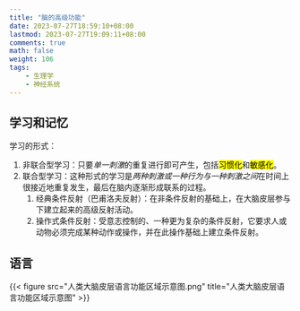 ```yaml
---
title: "脑的高级功能"
date: 2023-07-27T18:59:10+08:00
lastmod: 2023-07-27T19:09:11+08:00
comments: true
math: false
weight: 106
tags:
    - 生理学
    - 神经系统
---
```



## 学习和记忆

学习的形式：

1. 非联合型学习：只要*单一刺激*的重复进行即可产生，包括<mark>习惯化</mark>和<mark>敏感化</mark>。
2. 联合型学习：这种形式的学习是*两种刺激或一种行为与一种刺激之间*在时间上很接近地重复发生，最后在脑内逐渐形成联系的过程。
    1. 经典条件反射（巴甫洛夫反射）：在非条件反射的基础上，在大脑皮层参与下建立起来的高级反射活动。
    2. 操作式条件反射：受意志控制的、一种更为复杂的条件反射，它要求人或动物必须完成某种动作或操作，并在此操作基础上建立条件反射。

## 语言

{{< figure src="人类大脑皮层语言功能区域示意图.png" title="人类大脑皮层语言功能区域示意图" >}}
